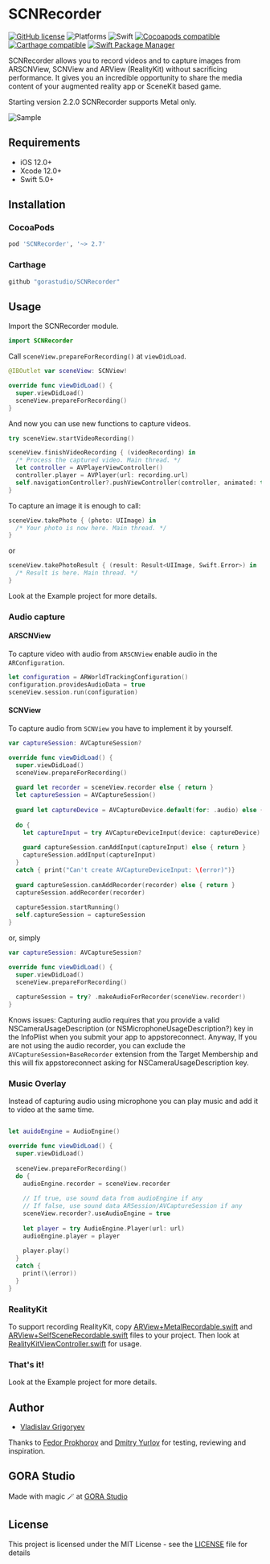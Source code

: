 # SCNRecorder

[![GitHub license](https://img.shields.io/badge/license-MIT-lightgrey.svg)](https://raw.githubusercontent.com/gorastudio/SCNRecorder/master/LICENSE.md)
![Platforms](https://img.shields.io/cocoapods/p/SCNRecorder.svg)
![Swift](https://img.shields.io/badge/swift-5.2-red.svg)
[![Cocoapods compatible](https://img.shields.io/cocoapods/v/SCNRecorder.svg)](https://cocoapods.org/pods/SCNRecorder)
[![Carthage compatible](https://img.shields.io/badge/Carthage-compatible-4BC51D.svg?style=flat)](https://github.com/Carthage/Carthage)
[![Swift Package Manager](https://img.shields.io/badge/Swift_Package_Manager-compatible-orange?style=flat-square)](https://img.shields.io/badge/Swift_Package_Manager-compatible-orange?style=flat-square)

SCNRecorder allows you to record videos and to capture images from ARSCNView, SCNView and ARView (RealityKit) without sacrificing performance. It gives you an incredible opportunity to share the media content of your augmented reality app or SceneKit based game.

Starting version 2.2.0 SCNRecorder supports Metal only. 

![Sample](/images/sample2.gif?raw=true )

## Requirements

- iOS 12.0+
- Xcode 12.0+
- Swift 5.0+

## Installation

### CocoaPods

```ruby
pod 'SCNRecorder', '~> 2.7'
```

### Carthage

```ruby
github "gorastudio/SCNRecorder"
```

## Usage

Import the SCNRecorder module.

```swift
import SCNRecorder
```

Call `sceneView.prepareForRecording()` at `viewDidLoad`.

```swift
@IBOutlet var sceneView: SCNView!

override func viewDidLoad() {
  super.viewDidLoad()
  sceneView.prepareForRecording()
}
```

And now you can use new functions to capture videos.

```swift
try sceneView.startVideoRecording()
```

```swift
sceneView.finishVideoRecording { (videoRecording) in 
  /* Process the captured video. Main thread. */
  let controller = AVPlayerViewController()
  controller.player = AVPlayer(url: recording.url)
  self.navigationController?.pushViewController(controller, animated: true)
}
```

To capture an image it is enough to call:

```swift
sceneView.takePhoto { (photo: UIImage) in
  /* Your photo is now here. Main thread. */
}
```
or
```swift
sceneView.takePhotoResult { (result: Result<UIImage, Swift.Error>) in
  /* Result is here. Main thread. */
}
```

Look at the Example project for more details.

### Audio capture

#### ARSCNView

To capture video with audio from `ARSCNView` enable audio in the `ARConfiguration`.

```swift
let configuration = ARWorldTrackingConfiguration()
configuration.providesAudioData = true
sceneView.session.run(configuration)
```

#### SCNView

To capture audio from `SCNView` you have to implement it by yourself.

```swift
var captureSession: AVCaptureSession?

override func viewDidLoad() {
  super.viewDidLoad()
  sceneView.prepareForRecording()
  
  guard let recorder = sceneView.recorder else { return }
  let captureSession = AVCaptureSession()
  
  guard let captureDevice = AVCaptureDevice.default(for: .audio) else { return }
  
  do {
    let captureInput = try AVCaptureDeviceInput(device: captureDevice)
    
    guard captureSession.canAddInput(captureInput) else { return }
    captureSession.addInput(captureInput)
  }
  catch { print("Can't create AVCaptureDeviceInput: \(error)")}
  
  guard captureSession.canAddRecorder(recorder) else { return }
  captureSession.addRecorder(recorder)
  
  captureSession.startRunning()
  self.captureSession = captureSession
}
```
or, simply
```swift
var captureSession: AVCaptureSession?

override func viewDidLoad() {
  super.viewDidLoad()
  sceneView.prepareForRecording()
  
  captureSession = try? .makeAudioForRecorder(sceneView.recorder!)
}
```

 Knows issues: Capturing audio requires that you provide a valid NSCameraUsageDescription (or NSMicrophoneUsageDescription?) key in the InfoPlist when you submit your app to appstoreconnect. Anyway, If you are not using the audio recorder, you can exclude the `AVCaptureSession+BaseRecorder` extension from the Target Membership and this will fix appstoreconnect asking for NSCameraUsageDescription key.

### Music Overlay

Instead of capturing audio using microphone you can play music and add it to video at the same time.

```swift

let auidoEngine = AudioEngine()

override func viewDidLoad() {
  super.viewDidLoad()
  
  sceneView.prepareForRecording()
  do {
    audioEngine.recorder = sceneView.recorder
    
    // If true, use sound data from audioEngine if any
    // If false, use sound data ARSession/AVCaptureSession if any
    sceneView.recorder?.useAudioEngine = true
    
    let player = try AudioEngine.Player(url: url)
    audioEngine.player = player
    
    player.play()
  }
  catch { 
    print(\(error))
  }
}
```

### RealityKit

To support recording RealityKit, copy [ARView+MetalRecordable.swift](Example/Source/Content/RealityKit/ARView+MetalRecordable.swift) and [ARView+SelfSceneRecordable.swift](Example/Source/Content/RealityKit/ARView+SelfSceneRecordable.swift) files to your project.
Then look at [RealityKitViewController.swift](Example/Source/Content/RealityKit/RealityKitViewController.swift) for usage.

### That's it!

Look at the Example project for more details.

## Author

- [Vladislav Grigoryev](https://github.com/v-grigoriev)

Thanks to [Fedor Prokhorov](https://github.com/prokhorovxo) and [Dmitry Yurlov](https://github.com/demonukg) for testing, reviewing and inspiration.

## GORA Studio

Made with magic 🪄 at [GORA Studio](https://gora.studio/)

## License

This project is licensed under the MIT License - see the [LICENSE](LICENSE.md) file for details
